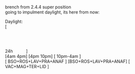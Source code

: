 brench from 2.4.4 super position  
going to impulment daylight, its here from now:  

Daylight:  
[<div style="height: 50px;"></div> 24h &nbsp;&nbsp;&nbsp;&nbsp;&nbsp;&nbsp;&nbsp;&nbsp;&nbsp;&nbsp;]  
[4am                                     4pm] [4pm             10pm] [     10pm-4am      ]  
[            BSO+ROS+LAV+PRA+ANAF           ] [BSO+ROS+LAV+PRA+ANAF] [  VAC+MAG+TER+LID  ]  
